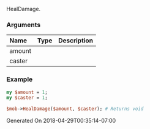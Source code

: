 HealDamage.
### Arguments
**Name**|**Type**|**Description**
:---|:---|:---
amount||
caster||

### Example

```perl
my $amount = 1;
my $caster = 1;

$mob->HealDamage($amount, $caster); # Returns void
```


Generated On 2018-04-29T00:35:14-07:00